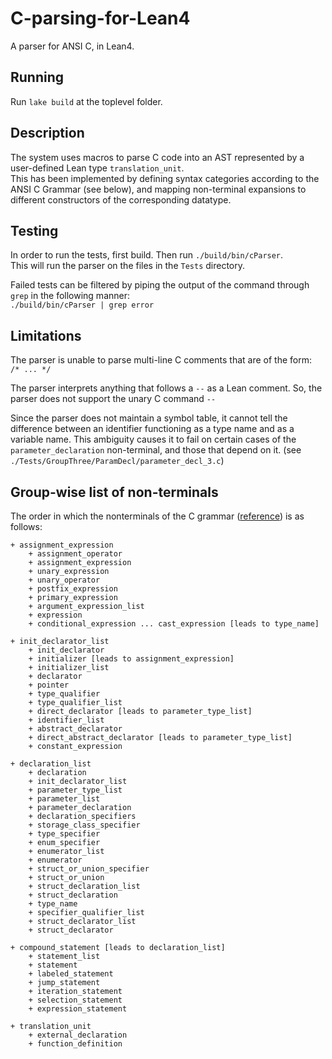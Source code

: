 # C-parsing-for-Lean4
A parser for ANSI C, in Lean4.

## Running

Run `lake build` at the toplevel folder.

## Description

The system uses macros to parse C code into an AST represented by a user-defined Lean type `translation_unit`.  
This has been implemented by defining syntax categories according to the ANSI C Grammar (see below), and mapping non-terminal expansions to different constructors of the corresponding datatype.

## Testing

In order to run the tests, first build. Then run `./build/bin/cParser`.  
This will run the parser on the files in the `Tests` directory.

Failed tests can be filtered by piping the output of the command through `grep` in the following manner:  
```./build/bin/cParser | grep error```

## Limitations

The parser is unable to parse multi-line C comments that are of the form:  
`/* ... */`

The parser interprets anything that follows a `--` as a Lean comment. So, the parser does not support the unary C command `--`

Since the parser does not maintain a symbol table, it cannot tell the difference between an identifier functioning as a type name and as a variable name. This ambiguity causes it to fail on certain cases of the `parameter_declaration` non-terminal, and those that depend on it. (see  `./Tests/GroupThree/ParamDecl/parameter_decl_3.c`)

## Group-wise list of non-terminals
The order in which the nonterminals of the C grammar ([reference](https://www.lysator.liu.se/c/ANSI-C-grammar-y.html)) is as follows:
```
+ assignment_expression
    + assignment_operator
    + assignment_expression
    + unary_expression
    + unary_operator
    + postfix_expression
    + primary_expression
    + argument_expression_list
    + expression
    + conditional_expression ... cast_expression [leads to type_name]

+ init_declarator_list
    + init_declarator
    + initializer [leads to assignment_expression]
    + initializer_list
    + declarator
    + pointer
    + type_qualifier
    + type_qualifier_list
    + direct_declarator [leads to parameter_type_list]
    + identifier_list
    + abstract_declarator
    + direct_abstract_declarator [leads to parameter_type_list]
    + constant_expression

+ declaration_list
    + declaration
    + init_declarator_list
    + parameter_type_list
    + parameter_list
    + parameter_declaration
    + declaration_specifiers
    + storage_class_specifier
    + type_specifier
    + enum_specifier
    + enumerator_list
    + enumerator
    + struct_or_union_specifier
    + struct_or_union
    + struct_declaration_list
    + struct_declaration
    + type_name
    + specifier_qualifier_list
    + struct_declarator_list
    + struct_declarator

+ compound_statement [leads to declaration_list]
    + statement_list
    + statement
    + labeled_statement
    + jump_statement
    + iteration_statement
    + selection_statement
    + expression_statement

+ translation_unit
    + external_declaration
    + function_definition
```